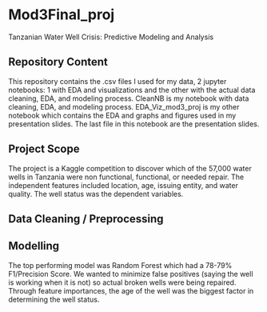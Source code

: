 # Mod3Final_proj
Tanzanian Water Well Crisis: Predictive Modeling and Analysis

## Repository Content
This repository contains the .csv files I used for my data, 2 jupyter notebooks: 1 with EDA and visualizations and the other with the actual data cleaning, EDA, and modeling process. CleanNB is my notebook with data cleaning, EDA, and modeling process. EDA_Viz_mod3_proj is my other notebook which contains the EDA and graphs and figures used in my presentation slides. The last file in this notebook are the presentation slides.

## Project Scope
The project is a Kaggle competition to discover which of the 57,000 water wells in Tanzania were non functional, functional, or needed repair. The independent features included location, age, issuing entity, and water quality. The well status was the dependent variables. 

## Data Cleaning / Preprocessing

## Modelling
The top performing model was Random Forest which had a 78-79% F1/Precision Score. We wanted to minimize false positives (saying the well is working when it is not) so actual broken wells were being repaired. Through feature importances, the age of the well was the biggest factor in determining the well status. 
